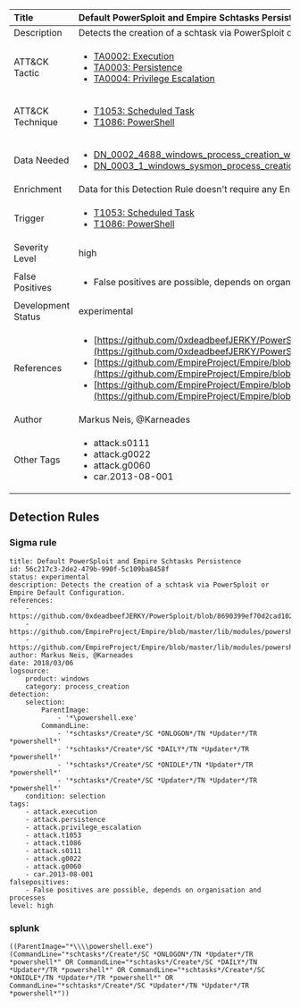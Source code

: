 | Title                | Default PowerSploit and Empire Schtasks Persistence                                                                                                                                                 |
|:---------------------|:------------------------------------------------------------------------------------------------------------------------------------------------------------|
| Description          | Detects the creation of a schtask via PowerSploit or Empire Default Configuration.                                                                                                                                           |
| ATT&amp;CK Tactic    |  <ul><li>[TA0002: Execution](https://attack.mitre.org/tactics/TA0002)</li><li>[TA0003: Persistence](https://attack.mitre.org/tactics/TA0003)</li><li>[TA0004: Privilege Escalation](https://attack.mitre.org/tactics/TA0004)</li></ul>  |
| ATT&amp;CK Technique | <ul><li>[T1053: Scheduled Task](https://attack.mitre.org/techniques/T1053)</li><li>[T1086: PowerShell](https://attack.mitre.org/techniques/T1086)</li></ul>  |
| Data Needed          | <ul><li>[DN_0002_4688_windows_process_creation_with_commandline](../Data_Needed/DN_0002_4688_windows_process_creation_with_commandline.md)</li><li>[DN_0003_1_windows_sysmon_process_creation](../Data_Needed/DN_0003_1_windows_sysmon_process_creation.md)</li></ul>  |
| Enrichment           |  Data for this Detection Rule doesn't require any Enrichments.  |
| Trigger              | <ul><li>[T1053: Scheduled Task](../Triggers/T1053.md)</li><li>[T1086: PowerShell](../Triggers/T1086.md)</li></ul>  |
| Severity Level       | high |
| False Positives      | <ul><li>False positives are possible, depends on organisation and processes</li></ul>  |
| Development Status   | experimental |
| References           | <ul><li>[https://github.com/0xdeadbeefJERKY/PowerSploit/blob/8690399ef70d2cad10213575ac67e8fa90ddf7c3/Persistence/Persistence.psm1](https://github.com/0xdeadbeefJERKY/PowerSploit/blob/8690399ef70d2cad10213575ac67e8fa90ddf7c3/Persistence/Persistence.psm1)</li><li>[https://github.com/EmpireProject/Empire/blob/master/lib/modules/powershell/persistence/userland/schtasks.py](https://github.com/EmpireProject/Empire/blob/master/lib/modules/powershell/persistence/userland/schtasks.py)</li><li>[https://github.com/EmpireProject/Empire/blob/master/lib/modules/powershell/persistence/elevated/schtasks.py](https://github.com/EmpireProject/Empire/blob/master/lib/modules/powershell/persistence/elevated/schtasks.py)</li></ul>  |
| Author               | Markus Neis, @Karneades |
| Other Tags           | <ul><li>attack.s0111</li><li>attack.g0022</li><li>attack.g0060</li><li>car.2013-08-001</li></ul> | 

## Detection Rules

### Sigma rule

```
title: Default PowerSploit and Empire Schtasks Persistence
id: 56c217c3-2de2-479b-990f-5c109ba8458f
status: experimental
description: Detects the creation of a schtask via PowerSploit or Empire Default Configuration.
references:
    - https://github.com/0xdeadbeefJERKY/PowerSploit/blob/8690399ef70d2cad10213575ac67e8fa90ddf7c3/Persistence/Persistence.psm1
    - https://github.com/EmpireProject/Empire/blob/master/lib/modules/powershell/persistence/userland/schtasks.py
    - https://github.com/EmpireProject/Empire/blob/master/lib/modules/powershell/persistence/elevated/schtasks.py
author: Markus Neis, @Karneades
date: 2018/03/06
logsource:
    product: windows
    category: process_creation
detection:
    selection:
        ParentImage:
            - '*\powershell.exe'
        CommandLine:
            - '*schtasks*/Create*/SC *ONLOGON*/TN *Updater*/TR *powershell*'
            - '*schtasks*/Create*/SC *DAILY*/TN *Updater*/TR *powershell*'
            - '*schtasks*/Create*/SC *ONIDLE*/TN *Updater*/TR *powershell*'
            - '*schtasks*/Create*/SC *Updater*/TN *Updater*/TR *powershell*'
    condition: selection
tags:
    - attack.execution
    - attack.persistence
    - attack.privilege_escalation
    - attack.t1053
    - attack.t1086
    - attack.s0111
    - attack.g0022
    - attack.g0060
    - car.2013-08-001
falsepositives:
    - False positives are possible, depends on organisation and processes
level: high

```





### splunk
    
```
((ParentImage="*\\\\powershell.exe") (CommandLine="*schtasks*/Create*/SC *ONLOGON*/TN *Updater*/TR *powershell*" OR CommandLine="*schtasks*/Create*/SC *DAILY*/TN *Updater*/TR *powershell*" OR CommandLine="*schtasks*/Create*/SC *ONIDLE*/TN *Updater*/TR *powershell*" OR CommandLine="*schtasks*/Create*/SC *Updater*/TN *Updater*/TR *powershell*"))
```



